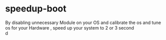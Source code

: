 # speedup-boot
By disabling unnecessary Module on your OS and calibrate the os and tune os for your Hardware  , speed up your system to 2 or 3 second  
d
